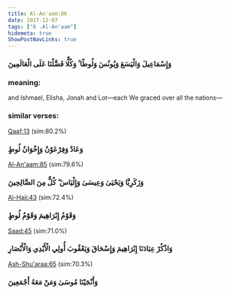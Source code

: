 ```yaml
---
title: Al-An'aam:86
date: 2017-12-07
tags: ["6 .Al-An'aam"]
hidemeta: true 
ShowPostNavLinks: true 
---
```

### وَإِسْمَاعِيلَ وَالْيَسَعَ وَيُونُسَ وَلُوطًا ۚ وَكُلًّا فَضَّلْنَا عَلَى الْعَالَمِينَ
### meaning: 
and Ishmael, Elisha, Jonah and Lot—each We graced over all the nations—
### similar verses: 

[Qaaf:13](/50/13) (sim:80.2%)

### وَعَادٌ وَفِرْعَوْنُ وَإِخْوَانُ لُوطٍ

[Al-An'aam:85](/6/85) (sim:79.6%)

### وَزَكَرِيَّا وَيَحْيَىٰ وَعِيسَىٰ وَإِلْيَاسَ ۖ كُلٌّ مِنَ الصَّالِحِينَ

[Al-Hajj:43](/22/43) (sim:72.4%)

### وَقَوْمُ إِبْرَاهِيمَ وَقَوْمُ لُوطٍ

[Saad:45](/38/45) (sim:71.0%)

### وَاذْكُرْ عِبَادَنَا إِبْرَاهِيمَ وَإِسْحَاقَ وَيَعْقُوبَ أُولِي الْأَيْدِي وَالْأَبْصَارِ

[Ash-Shu'araa:65](/26/65) (sim:70.3%)

### وَأَنْجَيْنَا مُوسَىٰ وَمَنْ مَعَهُ أَجْمَعِينَ
